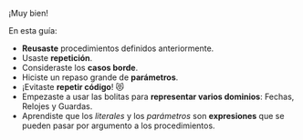 ¡Muy bien!

En esta guía:

* **Reusaste** procedimientos definidos anteriormente.
* Usaste **repetición**.
* Consideraste los **casos borde**.
* Hiciste un repaso grande de **parámetros**.
* ¡Evitaste **repetir código**! :heart_eyes_cat:
* Empezaste a usar las bolitas para **representar varios dominios**: Fechas, Relojes y Guardas.
* Aprendiste que los _literales_ y los _parámetros_ son **expresiones** que se pueden pasar por argumento a los procedimientos.